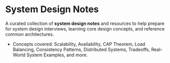 # System Design Notes

A curated collection of **system design notes** and resources to help prepare for system design interviews, learning core design concepts, and reference common architectures.

- Concepts covered: Scalability, Availability, CAP Theorem, Load Balancing, Consistency Patterns, Distributed Systems, Tradeoffs, Real-World System Examples, and more.
